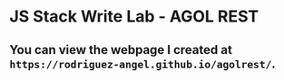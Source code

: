 # JS Stack Write Lab - AGOL REST

## You can view the webpage I created at `https://rodriguez-angel.github.io/agolrest/`.
